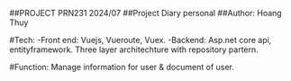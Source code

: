 ##PROJECT PRN231 2024/07
##Project Diary personal
##Author: Hoang Thuy

#Tech:
-Front end: Vuejs, Vueroute, Vuex.
-Backend: Asp.net core api, entityframework.
Three layer architechture with repository partern.

#Function:
Manage information for user & document of user.
